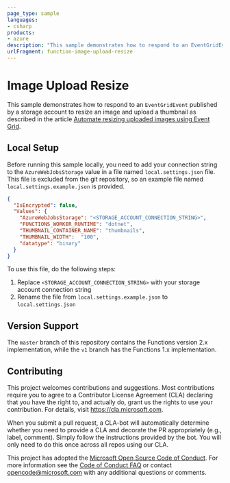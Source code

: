 ```yaml
---
page_type: sample
languages:
- csharp
products:
- azure
description: "This sample demonstrates how to respond to an EventGridEvent published by a storage account to resize an image and upload a thumbnail as described in the article Automate resizing uploaded images using Event Grid."
urlFragment: function-image-upload-resize
---
```


# Image Upload Resize 

This sample demonstrates how to respond to an `EventGridEvent` published by a storage account to resize  an image and upload a thumbnail as described in the article [Automate resizing uploaded images using Event Grid](https://docs.microsoft.com/azure/event-grid/resize-images-on-storage-blob-upload-event?toc=%2Fazure%2Fazure-functions%2Ftoc.json&tabs=net).

## Local Setup

Before running this sample locally, you need to add your connection string to the `AzureWebJobsStorage` value in a file named `local.settings.json` file. This file is excluded from the git repository, so an example file named `local.settings.example.json` is provided.

```json
{
  "IsEncrypted": false,
  "Values": {
    "AzureWebJobsStorage": "<STORAGE_ACCOUNT_CONNECTION_STRING>",
    "FUNCTIONS_WORKER_RUNTIME": "dotnet",
    "THUMBNAIL_CONTAINER_NAME": "thumbnails",
    "THUMBNAIL_WIDTH":  "100",
    "datatype": "binary"
  }
}
```

To use this file, do the following steps:

1. Replace `<STORAGE_ACCOUNT_CONNECTION_STRING>` with your storage account connection string
2. Rename the file from `local.settings.example.json` to `local.settings.json` 

## Version Support

The `master` branch of this repository contains the Functions version 2.x implementation, while the `v1` branch has the Functions 1.x implementation.

## Contributing

This project welcomes contributions and suggestions.  Most contributions require you to agree to a Contributor License Agreement (CLA) declaring that you have the right to, and actually do, grant us the rights to use your contribution. For details, visit https://cla.microsoft.com.

When you submit a pull request, a CLA-bot will automatically determine whether you need to provide a CLA and decorate the PR appropriately (e.g., label, comment). Simply follow the instructions provided by the bot. You will only need to do this once across all repos using our CLA.

This project has adopted the [Microsoft Open Source Code of Conduct](https://opensource.microsoft.com/codeofconduct/). For more information see the [Code of Conduct FAQ](https://opensource.microsoft.com/codeofconduct/faq/) or contact [opencode@microsoft.com](mailto:opencode@microsoft.com) with any additional questions or comments.


